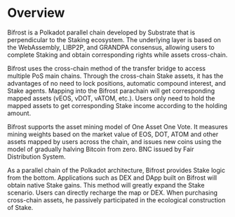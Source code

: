 # Overview

Bifrost is a Polkadot parallel chain developed by Substrate that is perpendicular to the Staking ecosystem. The underlying layer is based on the WebAssembly, LIBP2P, and GRANDPA consensus, allowing users to complete Staking and obtain corresponding rights while assets cross-chain.

Bifrost uses the cross-chain method of the transfer bridge to access multiple PoS main chains. Through the cross-chain Stake assets, it has the advantages of no need to lock positions, automatic compound interest, and Stake agents. Mapping into the Bifrost parachain will get corresponding mapped assets (vEOS, vDOT, vATOM, etc.). Users only need to hold the mapped assets to get corresponding Stake income according to the holding amount.

Bifrost supports the asset mining model of One Asset One Vote. It measures mining weights based on the market value of EOS, DOT, ATOM and other assets mapped by users across the chain, and issues new coins using the model of gradually halving Bitcoin from zero. BNC issued by Fair Distribution System.

As a parallel chain of the Polkadot architecture, Bifrost provides Stake logic from the bottom. Applications such as DEX and DApp built on Bifrost will obtain native Stake gains. This method will greatly expand the Stake scenario. Users can directly recharge the map or DEX. When purchasing cross-chain assets, he passively participated in the ecological construction of Stake.